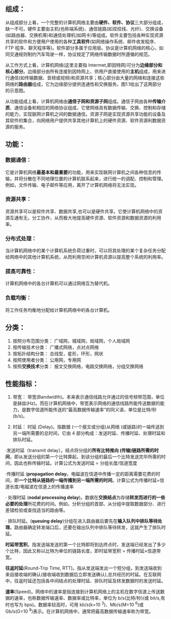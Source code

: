 ## 组成：
从组成部分上看，一个完整的计算机网络主要由**硬件、软件、协议**三大部分组成，缺一不可。硬件主要由主机(也称端系统)、通信链路(如双绞线、光纤)、交换设备(如路由器、交换机等)和通信处理机(如网卡)等组成。软件主要包括各种实现资源共享的软件和方便用户使用的各种**工具软件**(如网络操作系统、邮件收发程序、FTP 程序、聊天程序等)。软件部分多属于应用层。协议是计算机网络的核心，如同交通规则制约汽车驾驶一样，协议规定了网络传输数据时所遵循的规范。

从工作方式上看，计算机网络(这里主要指 Intermet,即因特网)可分为**边缘部分和核心部分**。边缘部分由所有连接到因特网上、供用户直接使用的**主机**组成，用来进行通信(如传输数据、音频或视频)和资源共享；核心部分由大量的网络和连接这些网络的**路由器**组成，它为边缘部分提供连通性和交换服务。图1.1给出了这两部分的示意图。

从功能组成上看，计算机网络由**通信子网和资源子网**组成。通信子网由各种**传输介质**、通信设备和相应的网络协议组成，它使网络具有数据传输、交换、控制和存储的能力，实现联网计算机之间的数据通信。资源子网是实现资源共享功能的设备及其软件的集合，向网络用户提供共享其他计算机上的硬件资源、软件资源利数据资源的服务。

## 功能：
### 数据通信：
它是计算机网络**最基本和最重要**的功能，用来实现联网计算机之间各种信息的传输，并将分散在不同地理位置的计算机联系起来，进行统一的调配、控制和管理。例如，文件传输、电子邮件等应用，离开了计算机网络将无法实现。

### 资源共享：
资源共享可以是软件共享、数据共享,也可以是硬件共享。它使计算机网络中的资源互通有无，分工协作，从而极大地提高硬件资源、软件资源和数据资源的利用率。

### 分布式处理：
当计算机网络中的某个计算机系统负荷过重时，可以将其处理的某个复杂任务分配给网络中的其他计算机系统，从而利用空闲计算机资源以提高整个系统的利用率。

### 提高可靠性：
计算机网络中的各台计算机可以通过网络互为替代机。

### 负载均衡：
将工作任务均衡地分配给计算机网络中的各台计算机。

## 分类：
1. 按照分布范围分类：
广域网，城域网，局域网，个人局域网
2. 按传输技术分类：
广播式网络，点对点网络
3. 按拓扑结构分类：
总线型，星形，环形，网状
4. 按照使用者分类：
公用网，专用网
5. 按照**交换技术**分类：
报文交换网络，电路交换网络，分组交换网络

## 性能指标：
1. 带宽：
带宽(Bandwidth)。本来表示通信线路允许通过的信号频带范围，单位是赫兹(Hz)。而在计算机网络中，带宽表示网络的通信线路所能传送数据的能力，是数字信道所能传送的“最高数据传输速率”的同义语，单位是比特/秒(b/s)。

2. 时延：
时延 (Delay)。指数据 (一个报文或分组)从网络 (或链路)的一端传送到另一端所需要的总时间，它由 4 部分构成：发送时延、传播时延、处理时延和排队时延。

·发送时延（transmit delay）。结点将分组的**所有比特推向 (传输)链路所需的时间**，即从发送分组的第一个比特算起，到该分组的最后一个比特发送完毕所需的时间，因此也称传输时延。计算公式为发送时延 = 分组长度/信道宽度

·传播时延 (**propagation delay**。电磁波在信道中传播一定的距离需要花费的时间，即**一个比特从链路的一端传播到另一端所需的时间**。计算公式为传播时延=信道长度/电磁波在信道上的传播速率

· 处理时延 (**nodal processing delay**)。数据在**交换结点**为存储**转发而进行的一些必要的处理**所花费的时间。例如，分析分组的首部、从分组中提取数据部分、进行差错检验或查找适当的路由等。

· 排队时延。(**queuing delay**)分组在进入路由器后要先在**输入队列中排队等待处理**。路由器确定转发端口后，还要在输出队列中排队等待转发，这就产生了排队时延。

**时延带宽积**。指发送端发送的第一个比特即将到达终点时，发送端已经发出了多少个比特，因此又称以比特为单位的链路长度，即时延带宽积 = 传播时延×信道带宽。

**往返时延**(Round-Trip Time, RTT)。指从发送端发出一个短分组，到发送端收到来自接收端的确认(接收端收到数据后立即发送确认),总共经历的时延。在互联网中，往返时延还包括各中间结点的处理时延、排队时延及转发数据时的发送时延。

**速率**(Speed)。网络中的速率是指连接到计算机网络上的主机在数字信道上传送数据的速率，也称数据传输速率、数据率或比特率，单位为 b/s(比特/秒)(或 bit/s,有时也写为 bps)。数据率较高时，可用 kb/s(k=10 $^3$)、Mb/s(M=10 $^6$)或 Gb/s(G=10 $^9$)表示。在计算机网络中，通常把最高数据传输速率称为带宽。


